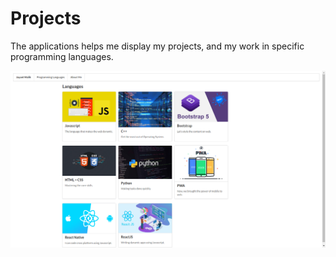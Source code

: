 # Projects

The applications helps me display my projects, and my work in specific programming languages.

![projects homepage](projects.png)